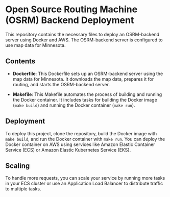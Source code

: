 # Open Source Routing Machine (OSRM) Backend Deployment

This repository contains the necessary files to deploy an OSRM-backend server using Docker and AWS. The OSRM-backend server is configured to use map data for Minnesota.

## Contents

- **Dockerfile**: This Dockerfile sets up an OSRM-backend server using the map data for Minnesota. It downloads the map data, prepares it for routing, and starts the OSRM-backend server.

- **Makefile**: This Makefile automates the process of building and running the Docker container. It includes tasks for building the Docker image (`make build`) and running the Docker container (`make run`).

## Deployment

To deploy this project, clone the repository, build the Docker image with `make build`, and run the Docker container with `make run`. You can deploy the Docker container on AWS using services like Amazon Elastic Container Service (ECS) or Amazon Elastic Kubernetes Service (EKS).

## Scaling

To handle more requests, you can scale your service by running more tasks in your ECS cluster or use an Application Load Balancer to distribute traffic to multiple tasks.



